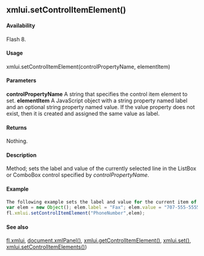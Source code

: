 ## xmlui.setControlItemElement()

#### Availability

Flash 8.

#### Usage

xmlui.setControlItemElement(controlPropertyName, elementItem)

#### Parameters

**controlPropertyName** A string that specifies the control item element to set.
**elementItem** A JavaScript object with a string property named label and an optional string property named value. If the value property does not exist, then it is created and assigned the same value as label.

#### Returns

Nothing.

#### Description

Method; sets the label and value of the currently selected line in the ListBox or ComboBox control specified by
*controlPropertyName*.

#### Example

```javascript
The following example sets the label and value for the current item of the control property named PhoneNumber:
var elem = new Object(); elem.label = "Fax"; elem.value = "707-555-5555";
fl.xmlui.setControlItemElement("PhoneNumber",elem);

```
#### See also

[fl.xmlui](#!AdobeDocs/developers-animatesdk-docs/master/flash_object_(fl)/fl81.md), [document.xmlPanel()](#!AdobeDocs/developers-animatesdk-docs/master/Document_object/docu6198.md), [xmlui.getControlItemElement()](#!AdobeDocs/developers-animatesdk-docs/master/XMLUI_object/xmlui3.md), [xmlui.set()](#!AdobeDocs/developers-animatesdk-docs/master/XMLUI_object/xmlui6.md), [xmlui.setControlItemElements()](#!AdobeDocs/developers-animatesdk-docs/master/XMLUI_object/xmlui8.md))

<span id="xmlui.setControlItemElements()" class="anchor"></span>
